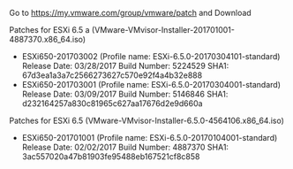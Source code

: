 Go to https://my.vmware.com/group/vmware/patch and Download

Patches for ESXi 6.5 a (VMware-VMvisor-Installer-201701001-4887370.x86_64.iso)

  * ESXi650-201703002 (Profile name: ESXi-6.5.0-20170304101-standard)
    Release Date: 03/28/2017
    Build Number: 5224529
    SHA1: 67d3ea1a3a7c2566273627c570e92f4a4b32e888
  * ESXi650-201703001 (Profile name: ESXi-6.5.0-20170304001-standard)
    Release Date: 03/09/2017
    Build Number: 5146846
    SHA1: d232164257a830c81965c627aa17676d2e9d660a

Patches for ESXi 6.5 (VMware-VMvisor-Installer-6.5.0-4564106.x86_64.iso)

  * ESXi650-201701001 (Profile name: ESXi-6.5.0-20170104001-standard)
    Release Date: 02/02/2017
    Build Number: 4887370
    SHA1: 3ac557020a47b81903fe95488eb167521cf8c858
